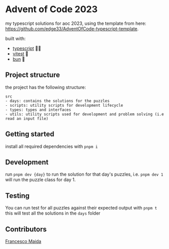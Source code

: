 # Advent of Code 2023

my typescript solutions for aoc 2023, using the template from here: https://github.com/edge33/AdventOfCode-typescript-template.

built with:

- [typescript](https://www.typescriptlang.org/) 👨‍💻
- [vitest](https://vitest.dev/) 🧪
- [bun](https://bun.sh/) 🧅

## Project structure

the project has the following structure:

```
src
- days: contains the solutions for the puzzles
- scripts: utility scripts for development lifecycle
- types: types and interfaces
- utils: utility scripts used for development and problem solving (i.e read an input file)
```

## Getting started

install all required dependencies with `pnpm i`

## Development

run `pnpm dev {day}` to run the solution for that day's puzzles, i.e. `pnpm dev 1` will run the puzzle class for day 1.

## Testing

You can run test for all puzzles against their expected output with `pnpm t` this will test all the solutions in the `days` folder

## Contributors

[Francesco Maida](https://edge33.github.io)
